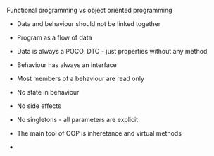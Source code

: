 Functional programming vs object oriented programming

- Data and behaviour should not be linked together
- Program as a flow of data
- Data is always a POCO, DTO - just properties without any method
- Behaviour has always an interface
- Most members of a behaviour are read only
- No state in behaviour
- No side effects
- No singletons - all parameters are explicit

- The main tool of OOP is inheretance and virtual methods
- 
